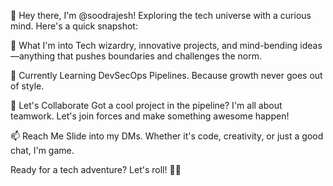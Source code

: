 👋 Hey there, I'm @soodrajesh!
Exploring the tech universe with a curious mind. Here's a quick snapshot:

👀 What I'm into
Tech wizardry, innovative projects, and mind-bending ideas—anything that pushes boundaries and challenges the norm.

🌱 Currently Learning
DevSecOps Pipelines. Because growth never goes out of style.

💞️ Let's Collaborate
Got a cool project in the pipeline? I'm all about teamwork. Let's join forces and make something awesome happen!

📫 Reach Me
Slide into my DMs. Whether it's code, creativity, or just a good chat, I'm game.

Ready for a tech adventure? Let's roll! 🚀✨

<!---
soodrajesh/soodrajesh is a ✨ special ✨ repository because its `README.md` (this file) appears on your GitHub profile.
You can click the Preview link to take a look at your changes.
--->
